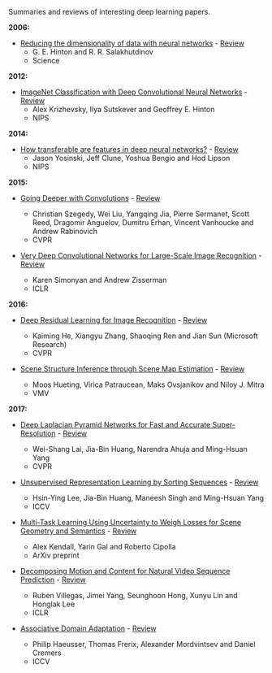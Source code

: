 Summaries and reviews of interesting deep learning papers. 

**2006:**

* [Reducing the dimensionality of data with neural networks](http://www.cs.toronto.edu/%7Ehinton/science.pdf) - [Review](reviews/autoencoders.md)
  * G. E. Hinton and R. R. Salakhutdinov
  * Science

**2012:**

* [ImageNet Classification with Deep Convolutional
Neural Networks](http://papers.nips.cc/paper/4824-imagenet-classification-with-deep-convolutional-neural-networks.pdf) - [Review](reviews/alexnet.md)
  * Alex Krizhevsky, Ilya Sutskever and Geoffrey E. Hinton
  * NIPS

**2014:**

* [How transferable are features in deep neural
networks?](http://papers.nips.cc/paper/5347-how-transferable-are-features-in-deep-neural-networks.pdf) - [Review](reviews/transferability.md)
  * Jason Yosinski, Jeff Clune, Yoshua Bengio and Hod Lipson
  * NIPS

**2015:**

* [Going Deeper with Convolutions](http://www.cv-foundation.org/openaccess/content_cvpr_2015/papers/Szegedy_Going_Deeper_With_2015_CVPR_paper.pdf) - [Review](reviews/googlenet.md)
  * Christian Szegedy, Wei Liu, Yangqing Jia, Pierre Sermanet, Scott Reed, Dragomir Anguelov, Dumitru Erhan, Vincent Vanhoucke and Andrew Rabinovich
  * CVPR

* [Very Deep Convolutional Networks for Large-Scale Image Recognition](https://arxiv.org/pdf/1409.1556.pdf) - [Review](reviews/vggnet.md)
  * Karen Simonyan and Andrew Zisserman
  * ICLR

**2016:**

* [Deep Residual Learning for Image Recognition](https://www.cv-foundation.org/openaccess/content_cvpr_2016/papers/He_Deep_Residual_Learning_CVPR_2016_paper.pdf) - [Review](reviews/resnet.md)
  * Kaiming He, Xiangyu Zhang, Shaoqing Ren and Jian Sun (Microsoft Research)
  * CVPR

* [Scene Structure Inference through Scene Map Estimation](http://geometry.cs.ucl.ac.uk/projects/2016/scenemap/paper_docs/scenemap.pdf) - [Review](reviews/scene-map.md)
  * Moos Hueting, Virica Patraucean, Maks Ovsjanikov and Niloy J. Mitra
  * VMV
 
 **2017:**

* [Deep Laplacian Pyramid Networks for Fast and Accurate Super-Resolution](http://vllab1.ucmerced.edu/~wlai24/LapSRN/papers/cvpr17_LapSRN.pdf) - [Review](reviews/lap-srn.md)
  * Wei-Shang Lai, Jia-Bin Huang, Narendra Ahuja and Ming-Hsuan Yang
  * CVPR
 
* [Unsupervised Representation Learning by Sorting Sequences](http://vllab1.ucmerced.edu/~hylee/publication/ICCV17_OPN.pdf) - [Review](reviews/unsupervised-seq-sort.md)
   * Hsin-Ying Lee, Jia-Bin Huang, Maneesh Singh and Ming-Hsuan Yang
   * ICCV

* [Multi-Task Learning Using Uncertainty to Weigh
Losses for Scene Geometry and Semantics](https://arxiv.org/pdf/1705.07115.pdf) - [Review](reviews/multi-task-learning.md)
    * Alex Kendall, Yarin Gal and Roberto Cipolla
    * ArXiv preprint

* [Decomposing Motion and Content for Natural Video Sequence Prediction](https://openreview.net/pdf?id=rkEFLFqee) - [Review](reviews/decompose-motion-content.md)
    * Ruben Villegas, Jimei Yang, Seunghoon Hong, Xunyu Lin and Honglak Lee
    * ICLR

* [Associative Domain Adaptation](http://openaccess.thecvf.com/content_ICCV_2017/papers/Haeusser_Associative_Domain_Adaptation_ICCV_2017_paper.pdf) - [Review](reviews/assoc-domain-adaptation.md)
    * Philip Haeusser, Thomas Frerix, Alexander Mordvintsev and Daniel Cremers
    * ICCV